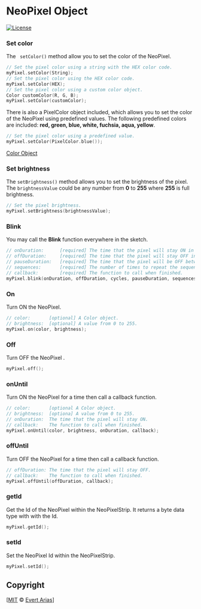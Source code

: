 # NeoPixel Object

[![License](http://img.shields.io/:license-mit-blue.svg)](http://doge.mit-license.org)



### Set color

The ``` setColor()``` method allow you to set the color of the NeoPixel. 

```c++
// Set the pixel color using a string with the HEX color code.
myPixel.setColor(String);
// Set the pixel color using the HEX color code.
myPixel.setColor(HEX);
// Set the pixel color using a custom color object.
Color customColor(R, G, B);
myPixel.setColor(customColor);
```

There is also a PixelColor object included, which allows you to set the color of the NeoPixel using predefined values. The following predefined colors are included: **red, green, blue, white, fuchsia, aqua, yellow**.

```c++
// Set the pixel color using a predefined value.
myPixel.setColor(PixelColor.blue());
```

[Color Object](/docs/Color.md)



### Set brightness

The ```setBrightness()```  method allows you to set the brightness of the pixel. The ```brightnessValue``` could be any number from **0** to **255** where **255** is full brightness.

```c++
// Set the pixel brightness.
myPixel.setBrightness(brightnessValue);
```



### Blink

You may call the **Blink** function everywhere in the sketch. 

```c++
// onDuration: 		[required] The time that the pixel will stay ON in the cycle.
// offDuration: 	[required] The time that the pixel will stay OFF in the cycle.
// pauseDuration: 	[required] The time that the pixel will be OFF between sequences.
// sequences: 		[required] The number of times to repeat the sequences.
// callback: 		[required] The function to call when finished.
myPixel.blink(onDuration, offDuration, cycles, pauseDuration, sequences, callback);
```



### On

Turn ON the NeoPixel.

```` c++
// color: 		[optional] A Color object.
// brightness: 	[optional] A value from 0 to 255.
myPixel.on(color, brightness);
````



### Off

Turn OFF the NeoPixel .

```` c++
myPixel.off();
````



### onUntil

Turn ON the NeoPixel for a time then call a callback function.

```` c++
// color:       [optional A Color object.
// brightness: 	[optiona] A value from 0 to 255.
// onDuration: 	The time that the pixel will stay ON.
// callback: 	The function to call when finished.
myPixel.onUntil(color, brightness, onDuration, callback);
````



### offUntil

Turn OFF the NeoPixel for a time then call a callback function.

```` c++
// offDuration: The time that the pixel will stay OFF.
// callback: 	The function to call when finished.
myPixel.offUntil(offDuration, callback);
````



### getId

Get the Id of the NeoPixel within the NeoPixelStrip.  It returns a byte data type with with the Id.

```` c++
myPixel.getId();
````



### setId

Set the NeoPixel Id within the NeoPixelStrip. 

```` c++
myPixel.setId();
````



## Copyright

[[MIT](../LICENSE.md) © [Evert Arias](https://ariascode.com)]
